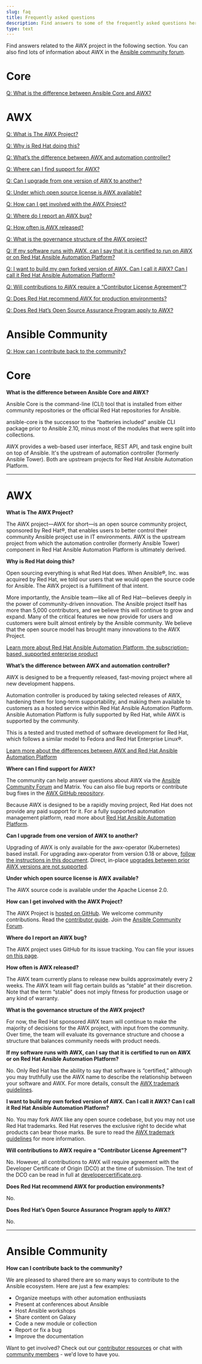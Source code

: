 ```yaml
---
slug: faq
title: Frequently asked questions
description: Find answers to some of the frequently asked questions here.
type: text
---
```

<style>
h2 {
  font-size: 2rem;
  text-transform: none;
}
h3,
h4,
h5,
h6 {
  font-size: 1.125rem;
  font-weight: normal;
  text-transform: uppercase;
}
</style>
Find answers related to the AWX project in the following section.
You can also find lots of information about AWX in the [Ansible community forum](https://forum.ansible.com/tag/awx).

# Core

[Q: What is the difference between Ansible Core and AWX?](#1)

# AWX

[Q: What is The AWX Project?](#2)

[Q: Why is Red Hat doing this?](#3)

[Q: What’s the difference between AWX and automation controller?](#4)

[Q: Where can I find support for AWX?](#5)

[Q: Can I upgrade from one version of AWX to another?](#6)

[Q: Under which open source license is AWX available?](#7)

[Q: How can I get involved with the AWX Project?](#8)

[Q: Where do I report an AWX bug?](#9)

[Q: How often is AWX released?](#10)

[Q: What is the governance structure of the AWX project?](#11)

[Q: If my software runs with AWX, can I say that it is certified to run on AWX or on Red Hat Ansible Automation Platform?](#12)

[Q: I want to build my own forked version of AWX. Can I call it AWX? Can I call it Red Hat Ansible Automation Platform?](#13)

[Q: Will contributions to AWX require a “Contributor License Agreement”?](#14)

[Q: Does Red Hat recommend AWX for production environments?](#15)

[Q: Does Red Hat’s Open Source Assurance Program apply to AWX?](#16)

# Ansible Community

[Q: How can I contribute back to the community?](#17)

# Core

<a name="1"/>

**What is the difference between Ansible Core and AWX?**

Ansible Core is the command-line (CLI) tool that is installed from either community repositories or the official Red Hat repositories for Ansible.

ansible-core is the successor to the "batteries included" ansible CLI package prior to Ansible 2.10, minus most of the modules that were split into collections.

AWX provides a web-based user interface, REST API, and task engine built on top of Ansible.
It's the upstream of automation controller (formerly Ansible Tower).
Both are upstream projects for Red Hat Ansible Automation Platform.

---

# AWX

<a name="2"/>

**What is The AWX Project?**

The AWX project—AWX for short—is an open source community project, sponsored by Red Hat®, that enables users to better control their community Ansible project use in IT environments.
AWX is the upstream project from which the automation controller (formerly Ansible Tower) component in Red Hat Ansible Automation Platform is ultimately derived.

<a name="3"/>

**Why is Red Hat doing this?**

Open sourcing everything is what Red Hat does.
When Ansible®, Inc. was acquired by Red Hat, we told our users that we would open the source code for Ansible.
The AWX project is a fulfillment of that intent.

More importantly, the Ansible team—like all of Red Hat—believes deeply in the power of community-driven innovation.
The Ansible project itself has more than 5,000 contributors, and we believe this will continue to grow and expand.
Many of the critical features we now provide for users and customers were built almost entirely by the Ansible community.
We believe that the open source model has brought many innovations to the AWX Project.

[Learn more about Red Hat Ansible Automation Platform, the subscription-based, supported enterprise product](https://www.redhat.com/en/technologies/management/ansible)

<a name="4"/>

**What’s the difference between AWX and automation controller?**

AWX is designed to be a frequently released, fast-moving project where all new development happens.

Automation controller is produced by taking selected releases of AWX, hardening them for long-term supportability, and making them available to customers as a hosted service within Red Hat Ansible Automation Platform.
Ansible Automation Platform is fully supported by Red Hat, while AWX is supported by the community.

This is a tested and trusted method of software development for Red Hat, which follows a similar model to Fedora and Red Hat Enterprise Linux®.

[Learn more about the differences between AWX and Red Hat Ansible Automation Platform](https://www.redhat.com/en/technologies/management/ansible/compare-awx-vs-ansible-automation-platform)

<a name="5"/>

**Where can I find support for AWX?**

The community can help answer questions about AWX via the [Ansible Community Forum](https://forum.ansible.com) and Matrix.
You can also file bug reports or contribute bug fixes in the [AWX GitHub repository](https://github.com/ansible/awx).

Because AWX is designed to be a rapidly moving project, Red Hat does not provide any paid support for it.
For a fully supported automation management platform, read more about [Red Hat Ansible Automation Platform](https://www.redhat.com/en/technologies/management/ansible).

<a name="6"/>

**Can I upgrade from one version of AWX to another?**

Upgrading of AWX is only available for the awx-operator (Kubernetes) based install.
For upgrading awx-operator from version 0.18 or above, [follow the instructions in this document](https://github.com/ansible/awx-operator/blob/devel/docs/upgrade/upgrading.md).
Direct, in-place [upgrades between prior AWX versions are not supported](https://github.com/ansible/awx/blob/devel/DATA_MIGRATION.md).

<a name="7"/>

**Under which open source license is AWX available?**

The AWX source code is available under the Apache License 2.0.

<a name="8"/>

**How can I get involved with the AWX Project?**

The AWX Project is [hosted on GitHub](https://github.com/ansible/awx). We welcome community contributions.
Read the [contributor guide](https://github.com/ansible/awx/blob/devel/CONTRIBUTING.md).
Join the [Ansible Community Forum](https://forum.ansible.com).

<a name="9"/>

**Where do I report an AWX bug?**

The AWX project uses GitHub for its issue tracking. You can file your issues [on this page](https://github.com/ansible/awx/issues).

<a name="10"/>

**How often is AWX released?**

The AWX team currently plans to release new builds approximately every 2 weeks.
The AWX team will flag certain builds as “stable” at their discretion. Note that the term “stable” does not imply fitness for production usage or any kind of warranty.

<a name="11"/>

**What is the governance structure of the AWX project?**

For now, the Red Hat sponsored AWX team will continue to make the majority of decisions for the AWX project, with input from the community.
Over time, the team will evaluate its governance structure and choose a structure that balances community needs with product needs.

<a name="12"/>

**If my software runs with AWX, can I say that it is certified to run on AWX or on Red Hat Ansible Automation Platform?**

No. Only Red Hat has the ability to say that software is “certified,” although you may truthfully use the AWX name to describe the relationship between your software and AWX.
For more details, consult the [AWX trademark guidelines](https://github.com/ansible/awx-logos/blob/master/TRADEMARKS.md).

<a name="13"/>

**I want to build my own forked version of AWX. Can I call it AWX? Can I call it Red Hat Ansible Automation Platform?**

No.
You may fork AWX like any open source codebase, but you may not use Red Hat trademarks.
Red Hat reserves the exclusive right to decide what products can bear those marks.
Be sure to read the [AWX trademark guidelines](https://github.com/ansible/awx-logos/blob/master/TRADEMARKS.md) for more information.

<a name="14"/>

**Will contributions to AWX require a “Contributor License Agreement”?**

No.
However, all contributions to AWX will require agreement with the Developer Certificate of Origin (DCO) at the time of submission.
The text of the DCO can be read in full at [developercertificate.org](http://developercertificate.org/).

<a name="15"/>

**Does Red Hat recommend AWX for production environments?**

No.

<a name="16"/>

**Does Red Hat’s Open Source Assurance Program apply to AWX?**

No.

---

# Ansible Community

<a name="17"/>

**How can I contribute back to the community?**

We are pleased to shared there are so many ways to contribute to the Ansible ecosystem.
Here are just a few examples:

* Organize meetups with other automation enthusiasts
* Present at conferences about Ansible
* Host Ansible workshops
* Share content on Galaxy
* Code a new module or collection
* Report or fix a bug
* Improve the documentation

Want to get involved?
Check out our [contributor resources](https://forum.ansible.com/pub/how-to-contribute) or chat with [community members](https://matrix.to/#/#social:ansible.com) - we'd love to have you.
